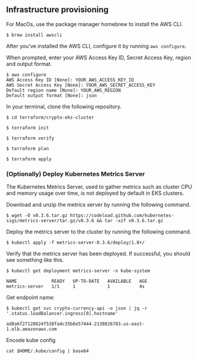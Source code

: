 ## Infrastructure provisioning

For MacOs, use the package manager homebrew to install the AWS CLI.
```commandline
$ brew install awscli
```
After you've installed the AWS CLI, configure it by running `aws configure`.

When prompted, enter your AWS Access Key ID, Secret Access Key, region and output format.
```commandline
$ aws configure
AWS Access Key ID [None]: YOUR_AWS_ACCESS_KEY_ID
AWS Secret Access Key [None]: YOUR_AWS_SECRET_ACCESS_KEY
Default region name [None]: YOUR_AWS_REGION
Default output format [None]: json
```
In your terminal, clone the following repository. 

```commandline
$ cd terraform/crypto-eks-cluster

$ terraform init

$ terraform verify

$ terraform plan

$ terraform apply
```

### (Optionally) Deploy Kubernetes Metrics Server
The Kubernetes Metrics Server, used to gather metrics such as cluster CPU and memory usage over time, is not deployed by default in EKS clusters.

Download and unzip the metrics server by running the following command.

```commandline
$ wget -O v0.3.6.tar.gz https://codeload.github.com/kubernetes-sigs/metrics-server/tar.gz/v0.3.6 && tar -xzf v0.3.6.tar.gz

```
Deploy the metrics server to the cluster by running the following command.

```commandline
$ kubectl apply -f metrics-server-0.3.6/deploy/1.8+/
```

Verify that the metrics server has been deployed. If successful, you should see something like this.

```commandline
$ kubectl get deployment metrics-server -n kube-system

NAME             READY   UP-TO-DATE   AVAILABLE   AGE
metrics-server   1/1     1            1           4s
```

Get endpoint name:

```commandline
$ kubectl get svc crypto-currency-api -o json | jq -r '.status.loadBalancer.ingress[0].hostname'

ad8a6f27128824f538fa4c35b6e57444-2138826783.us-east-1.elb.amazonaws.com
```

Encode kube config

```cat $HOME/.kube/config | base64```
